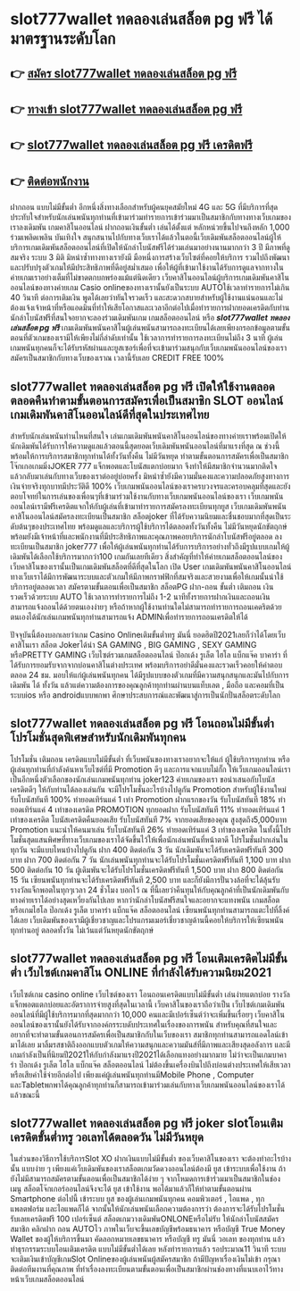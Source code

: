 # slot777wallet ทดลองเล่นสล็อต pg ฟรี  ได้มาตรฐานระดับโลก

## 👉 [สมัคร slot777wallet ทดลองเล่นสล็อต pg ฟรี](https://slot777wallet.com/)
## 👉 [ทางเข้า slot777wallet ทดลองเล่นสล็อต pg ฟรี](https://slot777wallet.com/)
## 👉 [slot777wallet ทดลองเล่นสล็อต pg ฟรี เครดิตฟรี](https://slot777wallet.com/)
## 👉 [ติดต่อพนักงาน](https://slot777wallet.com/)


ฝากถอน แบบไม่มีขั้นต่ำ  อีกหนึ่งสิ่งทางเลือกสำหรับผู้คนยุคสมัยใหม่ 4G และ 5G ที่มีบริการที่สุดประทับใจสำหรับนักเล่นพนันทุกท่านที่เข้ามาร่วมทำรายการเข้าร่วมมาเป็นสมาชิกกับทางทางเว็บเกมของเราลงเดิมพัน เกมคาสิโนออนไลน์ ฝากถอนเงินขั้นต่ำ เล่นได้ตั้งแต่ หลักหน่วยขึ้นไปจนถึงหลัก 1,000 ร่วมเพลิดเพลิน บันเทิงใจ สนุกสนานไปกับทางเว็บเราได้แล้วในตอนี้เว็บเดิมพันสล็อตออนไลน์ผู้ให้บริการเกมเดิมพันสล็อตออนไลน์ที่เปิดให้นักล่าโบนัสฟรีได้ร่วมเล่นมาอย่างนานมากกว่า 3 ปี มีภาพที่ดูสมจริง ระบบ 3 มิติ
มิหนำซ้ำทางทางเรายังมี มือหนึ่งการสร้างเว็บไซต์ที่คอยให้บริการ  รวมไปถึงพัฒนาและปรับปรุงตัวเกมให้มีประสิทธิภาพที่ดีอยู่สม่ำเสมอ เพื่อให้ผู้ที่เข้ามาใช้งานได้รับการดูแลจากทางในค่ายเกมเราอย่างเต็มที่ไม่ขาดตกบกพร่องแม้แต่นิดเดียว เว็บคาสิโนออนไลน์ผู้บริการเกมเดิมพันคาสิโนออนไลน์ของทางค่ายเกม Casio onlineของทางเรานั้นยังเป็นระบบ AUTOใช้เวลาทำรายการไม่เกิน 40 วินาที ต่อการเติมเงิน พูดได้เลยว่าทันใจรวดเร็ว และสะดวกสบายสำหรับผู้ใช้งานแน่นอนและไม่ต้องแจ้งเจ้าหน้าที่หรือแอดมินที่ทำให้เสียโอกาสและเวลาอีกต่อไปเมื่อทำรายการฝากยอดเครดิตกับท่าน
นักล่าโบนัสฟรีที่สนใจอยากจะลองร่วมเดิมพันเกม เกมสล็อตออนไลน์ หรือ ***slot777wallet ทดลองเล่นสล็อต pg ฟรี*** เกมเดิมพันพนันคาสิโนผู้เล่นพนันสามารถลงทะเบียนได้เลยเพียงกรอกข้อมูลตามขั้นตอนที่ตัวเกมของเรามีให้เพียงไม่กี่ลำดับเท่านั้น ใช้เวลาการทำรายการลงทะเบียนไม่ถึง 3 นาที ผู้เล่นเกมพนันทุกคนก็จะได้รับรหัสผ่านและยูสเซอร์เพื่อที่จะเข้ามาร่วมสนุกกับเว็บเกมพนันออนไลน์ของเราสมัครเป็นสมาชิกกับทางเว็บของเราณ เวลานี้รับเลย CREDIT FREE 100%

## slot777wallet ทดลองเล่นสล็อต pg ฟรี เปิดให้ใช้งานตลอด ตลอดคืนทำตามขั้นตอนการสมัครเพื่อเป็นสมาชิก SLOT ออนไลน์ เกมเดิมพันคาสิโนออนไลน์ดีที่สุดในประเทศไทย

สำหรับนักเล่นพนันท่านไหนที่สนใจ เล่นเกมเดิมพันพนันคาสิโนออนไลน์ของทางค่ายเราพร้อมเปิดให้นักเดิมพันได้รับการให้ความดูแลแล้วตอนนี้สุดยอดเว็บเดิมพันพนันออนไลน์ที่มาแรงที่สุด ณ ช่วงนี้ พร้อมให้การบริการสมาชิกทุกท่านได้ทั้งวันทั้งคืน ไม่มีวันหยุด ทำตามขั้นตอนการสมัครเพื่อเป็นสมาชิก โจ๊กเกอเกมมิ่งJOKER 777 แจ็กพอตและโบนัสแตกบ่อยมาก จึงทำให้มีสมาชิกจำนวนมากติดใจแล้วกลับมาเล่นกับทางเว็บของเราต่ออยู่บ่อยครั้ง มิหนำซ้ำยังมีความมั่นคงและความปลอดภัยสูงทางการเงินจ่ายจริงทุกบาทมีประวัติดี 100% เว็บเกมพนันออนไลน์ของเราครบวงจรและครอบคลุมที่สุดและยังตอบโจทย์ในการเล่นของเพื่อนๆที่เข้ามาร่วมใช้งานกับทางเว็บเกมพนันออนไลน์ของเรา
เว็บเกมพนันออนไลน์เรามีฟรีเครดิตแจกให้กับผู้เล่นที่เข้ามาทำรายการสมัครลงทะเบียนทุกยูส เว็บเกมเดิมพันพนันคาสิโนออนไลน์สมัครลงทะเบียนเป็นสมาชิก สล็อตjoker ที่ได้รับความนิยมและชื่นชอบมากที่สุดเป็นระดับต้นๆของประเทศไทย พร้อมดูแลและบริการผู้ใช้บริการได้ตลอดทั้งวันทั้งคืน ไม่มีวันหยุดนักขัตฤกษ์พร้อมยังมีเจ้าหน้าที่และพนักงานที่มีประสิทธิภาพและคุณภาพคอยบริการนักล่าโบนัสฟรีอยู่ตลอด ลงทะเบียนเป็นสมาชิก joker777 เพื่อให้ผู้เล่นพนันทุกท่านได้รับการบริการอย่างทั่วถึงมีรูปแบบเกมให้ผู้เดิมพันได้เลือกใช้บริการมากกว่า100 เกมกันเลยทีเดียว
สิ่งสำคัญที่ทำให้ค่ายเกมสล็อตออนไลน์ของเว็บคาสิโนของเรานั้นเป็นเกมเดิมพันสล็อตที่ดีที่สุดในโลก เปิด User  เกมเดิมพันพนันคาสิโนออนไลน์ทางเว็บเราได้มีการพัฒนาระบบและตัวเกมให้มีภาพกราฟฟิกที่สมจริงและสวยงามเพื่อให้เกมนั้นน่าใช้บริการอยู่ตลอดเวลา สมัครตามขั้นตอนเพื่อเป็นสมาชิก สล็อตPG ฝาก-ถอน ขั้นต่ำ เติมถอน เงินรวดเร็วด้วยระบบ AUTO ใช้เวลาการทำรายการไม่ถึง 1-2 นาทีทั้งรายการฝากเงินและถอนเงินสามารถแจ้งถอนได้ด้วยตนเองง่ายๆ หรือถ้าหากผู้ใช้งานท่านใดไม่สามารถทำรายการถอนเคดริตด้วยตนเองได้นักเล่นเกมพนันทุกท่านสามารถแจ้ง ADMINเพื่อทำรายการถอนเครดิตให้ได้

ปัจจุบันนี้ต้องบอกเลยว่าเกม  Casino Onlineเติมขั้นต่ำทรู มันนี่ ยอดฮิตปี2021เลยก็ว่าได้โดยเว็บคาสิโนเรา สล็อต Jokerได้นำ SA GAMING , BIG GAMING , SEXY GAMING หรือPRETTY GAMING เว็บไซต์รวมเกมสล็อตออนไลน์ ป๊อกเด้ง รูเล็ต ไฮโล แบ็กแจ๊ค บาคาร่า ที่ได้รับการยอมรับจากจากบ่อนคาสิโนต่างประเทศ พร้อมบริการอย่าดีมั่นคงและรวดเร็วคอยให้คำตอบ ตลอด 24 ชม. มอบให้แก่ผู้เล่นพนันทุกคน ได้มีรูปแบบของตัวเกมที่มีความสนุกสนุกและมันไปกับการเดิมพัน ได้ ทั้งวัน แล้วแต่ความต้องการของคุณลูกค้าทุกท่านผ่านบนแท็บเลต , มือถือ และคอมที่เป็นระบบios หรือ androidแบบพกพา ศึกษาประสบการณ์และพัฒนาสู่การเป็นนักปั่นสล็อตระดับโลก

## slot777wallet ทดลองเล่นสล็อต pg ฟรี โอนถอนไม่มีขั้นต่ำ โปรโมชั่นสุดพิเศษสำหรับนักเดิมพันทุกคน

โปรโมชั่น เติมถอน เครดิตแบบไม่มีขั้นต่ำ ที่เว็บพนันของทางเราอยากจะให้แก่  ผู้ใช้บริการทุกท่าน หรือผู้เล่นทุกท่านที่กำลังค้นหาเว็บไซต์ที่มี  Promotion ดีๆ และการแจกแบบไม่กั๊ก ให้เว็บเกมออนไลน์เราเป็นอีกหนึ่งตัวเลือกของนักเล่นเกมพนันทุกท่าน joker123 ค่ายเกมของเรา ขอนำเสนอกับโบนัสเครดิตดีๆ ให้กับท่านได้ลองเล่นกัน จะมีโปรโมชั่นอะไรบ้างไปดูกัน
 Promotion สำหรับผู้ใช้งานใหม่ รับโบนัสทันที 100% ทำยอดเทิร์นแค่ 1 เท่า
 Promotion ฝากแรกของวัน รับโบนัสทันที 18% ทำยอดเทิร์นแค่ 4 เท่าของเครดิต
 PROMOTION ทุกยอดฝาก รับโบนัสทันที 11% ทำยอดเทิร์นแค่ 1 เท่าของเครดิต
โบนัสเครดิตคืนยอดเสีย รับโบนัสทันที 7% จากยอดเสียของคุณ สูงสุดถึง5,000บาท
 Promotion แนะนำให้คนมาเล่น รับโบนัสทันที 26% ทำยอดเทิร์นแค่ 3 เท่าของเครดิต
ในทั้งนี้โปรโมชั่นสุดแสนพิศษที่ทางเว็บเกมของเราได้จัดขึ้นไว้ให้เพื่อนักเล่นพนันที่หน้าตาดี โปรโมชั่นฝากเล่นในทุกวัน จะมีแบบไหนบ้างไปดูกัน
ฝาก 400 ติดต่อกัน 3 วัน นักเดิมพันจะได้รับเครดิตฟรีทันที 300 บาท
ฝาก 700 ติดต่อกัน 7 วัน นักเล่นพนันทุกท่านจะได้รับโปรโมชั่นเครดิตฟรีทันที 1,100 บาท
ฝาก 500 ติดต่อกัน 10 วัน ผู้เดิมพันจะได้รับโปรโมชั่นเครดิตฟรีทันที 1,500 บาท
ฝาก 800 ติดต่อกัน 15 วัน เซียนพนันทุกท่านจะได้รับเครดิตฟรีทันที 2,500 บาท
และก็ยังมีการปั่นวงล้อที่จะได้ลุ้นรับรางวัลแจ็กพอตในทุกๆเวลา 24 ชั่วโมง บอกไว้ ณ ที่นี้เลยว่าคืนทุนให้กับคุณลูกค้าที่เป็นนักเดิมพันกับทางค่ายเราได้อย่างสุดเหวี่ยงกันไปเลย หากว่านักล่าโบนัสฟรีสนใจและอยากจะแทงพนัน เกมสล็อต หรือเกมไฮโล ป๊อกเด้ง รูเล็ต บาคาร่า แบ็กแจ๊ค สล็อตออนไลน์ เซียนพนันทุกท่านสามารถแตะไปที่ลิ้งค์ได้เลย เว็บเดิมพันของเรามีผู้เชี่ยวชาญและโปรแกรมเมอร์เชี่ยวชาญด้านนี้คอยให้บริการให้เซียนพนันทุกท่านอยู่ ตลอดทั้งวัน ไม่เว้นแต่วันหยุดนักขัตฤกษ์

## slot777wallet ทดลองเล่นสล็อต pg ฟรี โอนเติมเครดิตไม่มีขั้นต่ำ  เว็บไซต์เกมคาสิโน ONLINE ที่กำลังได้รับความนิยม2021

เว็บไซต์เกม casino online เว็บไซต์ของเรา โอนถอนเครดิตแบบไม่มีขั้นต่ำ เล่นง่ายแตกบ่อย รางวัลแจ็กพอตแตกบ่อยและอัตราการจ่ายสูงที่สุดในเวลานี้ เว็บคาสิโนของเราถือว่าเป็น เว็บไซต์เกมเดิมพันออนไลน์ที่มีผู้ใช้บริการมากที่สุดมากกว่า 10,000 คนและมีเปอร์เซ็นต์ว่าจะเพิ่มขึ้นเรื่อยๆ เว็บคาสิโนออนไลน์ของเรานั้นยังได้รับจากองค์กรระบดับประเทศในเรื่องของการพนัน สำหรับคุณที่สนใจและอยากที่จะทำตามขั้นตอนการสมัครเพื่อเป็นสมาชิกกับในเว็บของเรา สมาชิกทุกท่านสามารถแอดไลน์เข้ามาได้เลย
	มาลิ้มรสชาติถึงออกแบบตัวเกมให้ความสนุกและความมันส์ที่มีภาพและเสียงสุดอลังการ และมีเกมกำลังเป็นที่นิยมปี2021ให้กับกำลังมาแรงปี2021ได้เลือกแทงอย่างมากมาย  ไม่ว่าจะเป็นเกมบาคาร่า ป๊อกเด้ง รูเล็ต ไฮโล แบ็กแจ๊ค สล็อตออนไลน์ ไม่ต้องขึ้นเครื่องบินไปถึงบ่อนต่างประเทศให้เสียเวลา หรือเสียค่าใช้จ่ายอีกต่อไป เพียงแค่ผู้เล่นพนันทุกท่านมีMobile Phone , Computer และTabletพกพาได้คุณลูกค้าทุกท่านก็สามารถเข้ามาร่วมเล่นกับทางเว็บเกมพนันออนไลน์ของเราได้แล้วขณะนี้

## slot777wallet ทดลองเล่นสล็อต pg ฟรี joker slotโอนเติมเครดิตขั้นต่ำทรู วอเลทได้ตลอดวัน ไม่มีวันหยุด

ในส่วนของวิธีการใช้บริการSlot XO ฝากเงินแบบไม่มีขั้นต่ำ ของเว็บคาสิโนของเรา จะต้องทำอะไรบ้างนั้น แบบง่าย ๆ เพียงแค่เว็บเดิมพันของเราสล็อตเกมวัดดวงออนไลน์ต้องมี ยูส เข้าระบบเพื่อใช้งาน ถ้ายังไม่มีสามารถสมัครตามขั้นตอนเพื่อเป็นสมาชิกได้ง่าย ๆ จากโหมดการเข้าร่วมมาเป็นสมาชิกในช่อง เมนู สล็อตโจ๊กเกอร์ออนไลน์จึงจะได้ ยูส เข้าใช้งาน พอได้มาแล้วก็ให้ทำตามขั้นตอนผ่าน Smartphone ต่อไปนี้
เข้าระบบ ยูส  ของผู้เล่นเกมพนันทุกคน คอมพิวเตอร์ , ไอแพด , ทุกแพลตฟอร์ม และไอแพดก็ได้
จากนั้นให้นักเล่นพนันเลือกความต้องการว่า ต้องการจะได้รับโปรโมชั่น รับเลยเครดิตฟรี 100 เปอร์เซ็นต์ สล็อตเกมวางเดิมพันONLONEหรือไม่รับ
ให้นักล่าโบนัสสมัครสมาชิก คลิกฝาก ถอน AUTOไว ภาพในเว็บจะขึ้นเลขบัญชีพร้อมธนาคาร หรือบัญชี True Money Wallet ของผู้ให้บริการขึ้นมา
คัดลอกหมายเลขธนาคาร หรือบัญชี  ทรู มันนี่ วอเลท ของทุกท่าน แล้วทำธุรกรรมระบบโอนเติมเครดิต แบบไม่มีขั้นต่ำได้เลย
หลังทำรายการแล้ว รอประมาณ11 วินาที ระบบจะเติมเงินเข้าบัญชีเกมSlot Onlineของผู้เล่นพนันผู้สมัครสมาชิก
ถ้ามีปัญหาเรื่องเงินไม่เข้า กรุณาติดต่อทีมงานที่คุณภาพ ที่ทำเรื่องลงทะเบียนตามขั้นตอนเพื่อเป็นสมาชิกผ่านช่องทางที่แนบเอาไว้ทางหน้าเว็บเกมสล็อตออนไลน์


